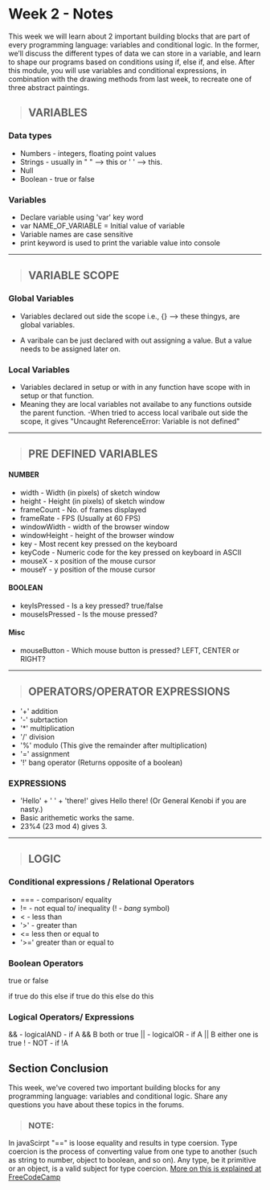# Week 2 - Notes
<p>
  This week we will learn about 2 important building blocks that are part of every programming language: variables and conditional logic. In the former, we’ll discuss the different types of data we can store in a variable, and learn to shape our programs based on conditions using if, else if, and else. After this module, you will use variables and conditional expressions, in combination with the drawing methods from last week, to recreate one of three abstract paintings. 
</p>

>## VARIABLES

### Data types

- Numbers - integers, floating point values
- Strings - usually in " " --> this or ' ' --> this. 
- Null
- Boolean - true or false

### Variables

- Declare variable using 'var' key word
- var NAME_OF_VARIABLE = Initial value of variable
- Variable names are case sensitive
- print keyword is used to print the variable value into console
----
>## VARIABLE SCOPE 

### Global Variables
- Variables declared out side the scope i.e., {} --> these thingys, are global variables.

- A varibale can be just declared with out assigning a value. But a value needs to be assigned later on.

### Local Variables
- Variables declared in setup or with in any function have scope with in setup or that function.
- Meaning they are local variables not availabe to any functions outside the parent function.
-When tried to access local varibale out side the scope,
it gives "Uncaught ReferenceError: Variable is not defined"

----
>## PRE DEFINED VARIABLES

#### NUMBER
- width - Width (in pixels) of sketch window
- height - Height (in pixels) of sketch window
- frameCount - No. of frames displayed
- frameRate - FPS (Usually at 60 FPS)
- windowWidth - width of the browser window
- windowHeight - height of the browser window
- key - Most recent key pressed on the keyboard
- keyCode - Numeric code for the key pressed on keyboard in ASCII
- mouseX - x position of the mouse cursor
- mouseY - y position of the mouse cursor

#### BOOLEAN
- keyIsPressed - Is a key pressed? true/false
- mouseIsPressed - Is the mouse pressed? 

#### Misc
- mouseButton - Which mouse button is pressed?
                LEFT, CENTER or RIGHT?

----
>## OPERATORS/OPERATOR EXPRESSIONS
- '+' addition
- '-' subrtaction
- '*' multiplication
- '/' division
- '%' modulo (This give the remainder after multiplication)
- '=' assignment
- '!' bang operator (Returns opposite of a boolean)

### EXPRESSIONS
- 'Hello' + ' ' + 'there!' gives Hello there! (Or General Kenobi if you are nasty.)
- Basic arithemetic works the same.
- 23%4 (23 mod 4) gives 3. 
----
>## LOGIC

### Conditional expressions / Relational Operators
- === - comparison/ equality
- != - not equal to/ inequality (! - *bang* symbol)
- < - less than
- '>' - greater than
- <= less then or equal to
- '>=' greater than or equal to

### Boolean Operators
true or false

if true
  do this
else if true
  do this
else
  do this

### Logical Operators/ Expressions

&& - logicalAND - if A && B both or true
|| - logicalOR  - if A || B either one is true
! - NOT - if !A

## Section Conclusion
<p>
  This week, we've covered two important building blocks for any programming language: variables and conditional logic. Share any questions you have about these topics in the forums.
</p>

>### NOTE:
In javaScirpt "==" is loose equality and results in 
type coersion. Type coercion is the process of converting
value from one type to another (such as string to number,
object to boolean, and so on). Any type, be it primitive 
or an object, is a valid subject for type coercion.
[More on this is explained at FreeCodeCamp](https://www.freecodecamp.org/news/js-type-coercion-explained-27ba3d9a2839/)


